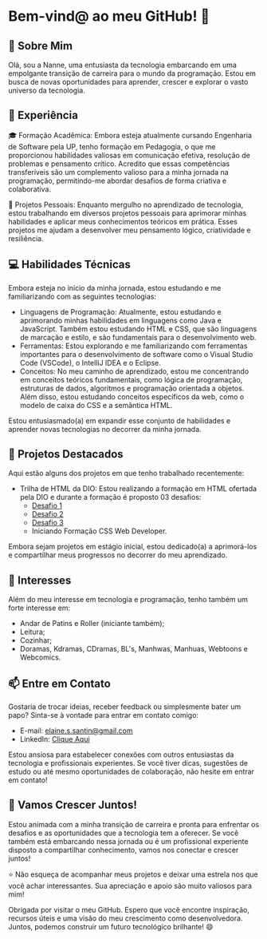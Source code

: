 # Bem-vind@ ao meu GitHub! 👋

## 📖 Sobre Mim

Olá, sou a Nanne, uma entusiasta da tecnologia embarcando em uma empolgante transição de carreira para o mundo da programação. Estou em busca de novas oportunidades para aprender, crescer e explorar o vasto universo da tecnologia.

## 💼 Experiência

🎓 Formação Acadêmica: Embora esteja atualmente cursando Engenharia de Software pela UP, tenho formação em Pedagogia, o que me proporcionou habilidades valiosas em comunicação efetiva, resolução de problemas e pensamento crítico. Acredito que essas competências transferíveis são um complemento valioso para a minha jornada na programação, permitindo-me abordar desafios de forma criativa e colaborativa.

💼 Projetos Pessoais: Enquanto mergulho no aprendizado de tecnologia, estou trabalhando em diversos projetos pessoais para aprimorar minhas habilidades e aplicar meus conhecimentos teóricos em prática. Esses projetos me ajudam a desenvolver meu pensamento lógico, criatividade e resiliência.

## 💻 Habilidades Técnicas

Embora esteja no início da minha jornada, estou estudando e me familiarizando com as seguintes tecnologias:

- Linguagens de Programação: Atualmente, estou estudando e aprimorando minhas habilidades em linguagens como Java e JavaScript. Também estou estudando HTML e CSS, que são linguagens de marcação e estilo, e são fundamentais para o desenvolvimento web.
- Ferramentas: Estou explorando e me familiarizando com ferramentas importantes para o desenvolvimento de software como o Visual Studio Code (VSCode), o IntelliJ IDEA e o Eclipse.
- Conceitos: No meu caminho de aprendizado, estou me concentrando em conceitos teóricos fundamentais, como lógica de programação, estruturas de dados, algoritmos e programação orientada a objetos. Além disso, estou estudando conceitos específicos da web, como o modelo de caixa do CSS e a semântica HTML.

Estou entusiasmado(a) em expandir esse conjunto de habilidades e aprender novas tecnologias no decorrer da minha jornada.

## 🔭 Projetos Destacados

Aqui estão alguns dos projetos em que tenho trabalhado recentemente:

- Trilha de HTML da DIO: Estou realizando a formação em HTML ofertada pela DIO e durante a formação é proposto 03 desafios:
  - [Desafio 1](https://github.com/NanneSantin/trilha-html-modulo-1.git)
  - [Desafio 2](https://github.com/NanneSantin/trilha-html-modulo-2.git)
  - [Desafio 3](https://github.com/NanneSantin/trilha-html-modulo-3.git)
  - Iniciando Formação CSS Web Developer.

Embora sejam projetos em estágio inicial, estou dedicado(a) a aprimorá-los e compartilhar meus progressos no decorrer do meu aprendizado.

## 🌱 Interesses

Além do meu interesse em tecnologia e programação, tenho também um forte interesse em:

- Andar de Patins e Roller (iniciante também);
- Leitura;
- Cozinhar;
- Doramas, Kdramas, CDramas, BL's, Manhwas, Manhuas, Webtoons e Webcomics.

## 📫 Entre em Contato

Gostaria de trocar ideias, receber feedback ou simplesmente bater um papo? Sinta-se à vontade para entrar em contato comigo:

- E-mail: elaine.s.santin@gmail.com
- LinkedIn: [Clique Aqui](https://www.linkedin.com/in/elaine-stefani/)

Estou ansiosa para estabelecer conexões com outros entusiastas da tecnologia e profissionais experientes. Se você tiver dicas, sugestões de estudo ou até mesmo oportunidades de colaboração, não hesite em entrar em contato!

## 🚀 Vamos Crescer Juntos!

Estou animada com a minha transição de carreira e pronta para enfrentar os desafios e as oportunidades que a tecnologia tem a oferecer. Se você também está embarcando nessa jornada ou é um profissional experiente disposto a compartilhar conhecimento, vamos nos conectar e crescer juntos!

⭐️ Não esqueça de acompanhar meus projetos e deixar uma estrela nos que você achar interessantes. Sua apreciação e apoio são muito valiosos para mim!

Obrigada por visitar o meu GitHub. Espero que você encontre inspiração, recursos úteis e uma visão do meu crescimento como desenvolvedora. Juntos, podemos construir um futuro tecnológico brilhante! 😄
